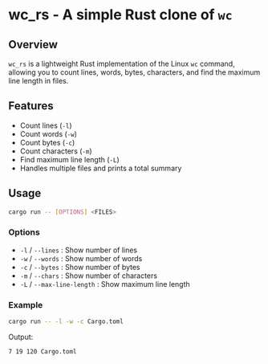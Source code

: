 # wc_rs - A simple Rust clone of `wc`

## Overview

`wc_rs` is a lightweight Rust implementation of the Linux `wc` command, allowing you to count lines, words, bytes, characters, and find the maximum line length in files.

## Features

* Count lines (`-l`)
* Count words (`-w`)
* Count bytes (`-c`)
* Count characters (`-m`)
* Find maximum line length (`-L`)
* Handles multiple files and prints a total summary

## Usage

```bash
cargo run -- [OPTIONS] <FILES>
```

### Options

* `-l` / `--lines` : Show number of lines
* `-w` / `--words` : Show number of words
* `-c` / `--bytes` : Show number of bytes
* `-m` / `--chars` : Show number of characters
* `-L` / `--max-line-length` : Show maximum line length

### Example

```bash
cargo run -- -l -w -c Cargo.toml
```

Output:

```
7 19 120 Cargo.toml
```
